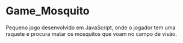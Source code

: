 # Game_Mosquito
Pequeno jogo desenvolvido em JavaScript, onde o jogador tem uma raquete e procura matar os mosquitos que voam no campo de visão.
